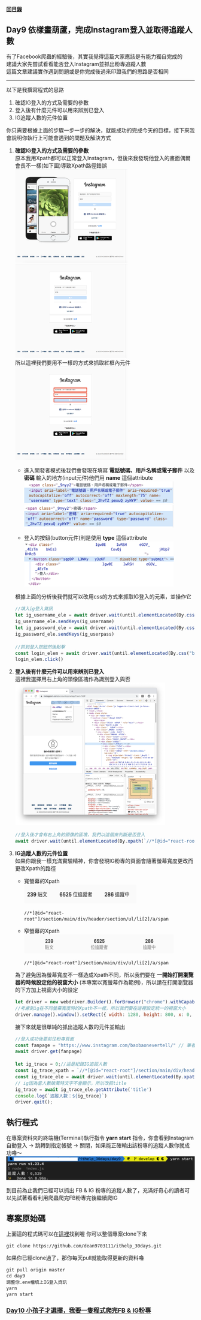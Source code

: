 #### [回目錄](../README.md)
## Day9 依樣畫葫蘆，完成Instagram登入並取得追蹤人數


有了Facebook爬蟲的經驗後，其實我覺得這篇大家應該是有能力獨自完成的  
建議大家先嘗試看看能否登入Instagram並抓出粉專追蹤人數  
這篇文章建議實作遇到問題或是你完成後過來印證我們的思路是否相同

----
以下是我撰寫程式的思路
1. 確認IG登入的方式及需要的參數
2. 登入後有什麼元件可以用來辨別已登入
3. IG追蹤人數的元件位置

你只需要根據上面的步驟一步一步的解決，就能成功的完成今天的目標，接下來我會說明你執行上可能會遇到的問題及解決方式  
1. **確認IG登入的方式及需要的參數**  
    原本我用Xpath都可以正常登入Instagram，但後來我發現他登入的畫面偶爾會長不一樣(如下圖)導致Xpath路徑錯誤  
    <img src="./article_img/ig_login1.png" width="300" height="250"/>
    <img src="./article_img/ig_login2.png" width="300" height="250"/>  
    所以這裡我們要用不一樣的方式來抓取紅框內元件  
    <img src="./article_img/ig_login3.png" width="300" height="250"/>  

    * 進入開發者模式後我們會發現在填寫 **電話號碼、用戶名稱或電子郵件** 以及 **密碼** 輸入的地方(input元件)他們用 **name** 這個attribute  
        <img src="./article_img/ig_login_user.png" width="400" height="60"/>  
        <img src="./article_img/ig_login_pass.png" width="400" height="60"/>  

    * 登入的按鈕(button元件)則是使用 **type** 這個attribute  
        <img src="./article_img/ig_login_btn.png" width="400" height="120"/>  

    根據上面的分析後我們就可以改用css的方式來抓取IG登入的元素，並操作它
    ```js
    //填入ig登入資訊
    let ig_username_ele = await driver.wait(until.elementLocated(By.css("input[name='username']")));
    ig_username_ele.sendKeys(ig_username)
    let ig_password_ele = await driver.wait(until.elementLocated(By.css("input[name='password']")));
    ig_password_ele.sendKeys(ig_userpass)

    //抓到登入按鈕然後點擊
    const login_elem = await driver.wait(until.elementLocated(By.css("button[type='submit']")))
    login_elem.click()
    ```
2. **登入後有什麼元件可以用來辨別已登入**  
    這裡我選擇用右上角的頭像區塊作為識別登入與否  
    <img src="./article_img/ig_header.png" width="400" height="380"/>  

    ```js
    //登入後才會有右上角的頭像的區塊，我們以這個來判斷是否登入
    await driver.wait(until.elementLocated(By.xpath(`//*[@id="react-root"]//*[contains(@class,"_47KiJ")]`)))
    ```
3. **IG追蹤人數的元件位置**  
    如果你跟我一樣充滿實驗精神，你會發現IG粉專的頁面會隨著螢幕寬度更改而更改Xpath的路徑  
    * 寬螢幕的Xpath  
        <img src="./article_img/ig_trace1.png" width="300" height="50"/>  
        ```
        //*[@id="react-root"]/section/main/div/header/section/ul/li[2]/a/span
        ```
    * 窄螢幕的Xpath  
        <img src="./article_img/ig_trace2.png" width="400" height="50"/>  
        ```
        //*[@id="react-root"]/section/main/div/ul/li[2]/a/span
        ```
    為了避免因為螢幕寬度不一樣造成Xpath不同，所以我們要在 **一開始打開瀏覽器的時候設定他的視窗大小** (本專案以寬螢幕作為範例)，所以請在打開瀏覽器的下方加上視窗大小的設定  

    ```js
    let driver = new webdriver.Builder().forBrowser("chrome").withCapabilities(options).build();// 建立這個broswer的類型
    //考慮到ig在不同螢幕寬度時的Xpath不一樣，所以我們要在這裡設定統一的視窗大小
    driver.manage().window().setRect({ width: 1280, height: 800, x: 0, y: 0 });
    ```
    接下來就是很單純的抓出追蹤人數的元件並輸出
    ```js
    //登入成功後要前往粉專頁面
    const fanpage = "https://www.instagram.com/baobaonevertell/" // 筆者是寶寶不說的狂熱愛好者
    await driver.get(fanpage)

    let ig_trace = 0;//這是紀錄IG追蹤人數
    const ig_trace_xpath = `//*[@id="react-root"]/section/main/div/header/section/ul/li[2]/a/span`
    const ig_trace_ele = await driver.wait(until.elementLocated(By.xpath(ig_trace_xpath)), 5000)//我們採取5秒內如果抓不到該元件就跳出的條件    
    // ig因為當人數破萬時文字不會顯示，所以改抓title
    ig_trace = await ig_trace_ele.getAttribute('title')
    console.log(`追蹤人數：${ig_trace}`)
    driver.quit();
    ```
執行程式
----
在專案資料夾的終端機(Terminal)執行指令  **yarn start** 指令，你會看到Instagram自動登入 &rarr; 跳轉到指定帳號 &rarr; 關閉，如果能正確輸出該粉專的追蹤人數你就成功嚕～  
![image](./article_img/terminal.png)

到目前為止我們已經可以抓出 FB & IG 粉專的追蹤人數了，充滿好奇心的讀者可以先試著看看利用爬蟲爬完FB粉專完後繼續爬IG  

專案原始碼
----
上面這的程式碼可以在[這裡](https://github.com/dean9703111/ithelp_30days/day9)找到喔
你可以整個專案clone下來  
```
git clone https://github.com/dean9703111/ithelp_30days.git
```
如果你已經clone過了，那你每天pull就能取得更新的資料嚕  
```
git pull origin master
cd day9
調整你.env檔填上IG登入資訊
yarn
yarn start
```
### [Day10 小孩子才選擇，我要一隻程式爬完FB & IG粉專](../day10/README.md)